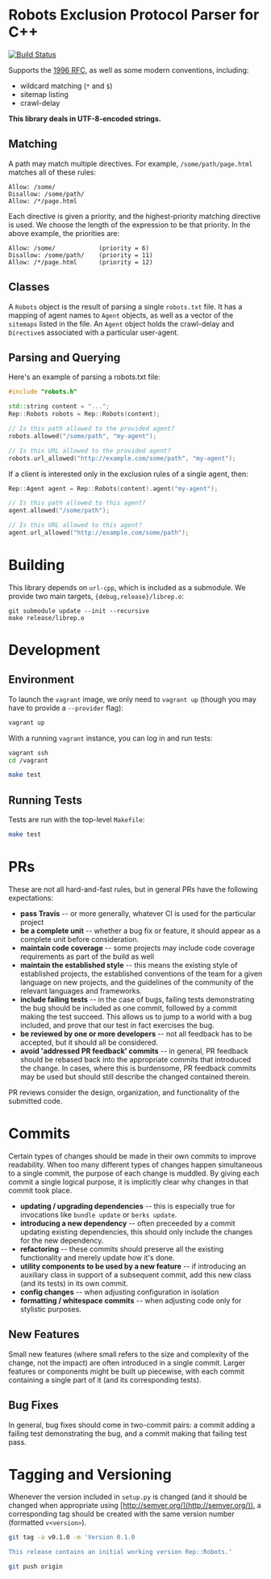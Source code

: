 Robots Exclusion Protocol Parser for C++
========================================

[![Build Status](https://travis-ci.org/seomoz/rep-cpp.svg?branch=master)](https://travis-ci.org/seomoz/rep-cpp)

Supports the [1996 RFC](http://www.robotstxt.org/norobots-rfc.txt), as well as some
modern conventions, including:

- wildcard matching (`*` and `$`)
- sitemap listing
- crawl-delay

__This library deals in UTF-8-encoded strings.__

Matching
--------
A path may match multiple directives. For example, `/some/path/page.html` matches all
of these rules:

```
Allow: /some/
Disallow: /some/path/
Allow: /*/page.html
```

Each directive is given a priority, and the highest-priority matching directive is used.
We choose the length of the expression to be that priority. In the above example, the
priorities are:

```
Allow: /some/            (priority = 6)
Disallow: /some/path/    (priority = 11)
Allow: /*/page.html      (priority = 12)
```

Classes
-------
A `Robots` object is the result of parsing a single `robots.txt` file. It has a mapping of
agent names to `Agent` objects, as well as a vector of the `sitemaps` listed in the file.
An `Agent` object holds the crawl-delay and `Directive`s associated with a particular
user-agent.

Parsing and Querying
--------------------
Here's an example of parsing a robots.txt file:

```c++
#include "robots.h"

std::string content = "...";
Rep::Robots robots = Rep::Robots(content);

// Is this path allowed to the provided agent?
robots.allowed("/some/path", "my-agent");

// Is this URL allowed to the provided agent?
robots.url_allowed("http://example.com/some/path", "my-agent");
```

If a client is interested only in the exclusion rules of a single agent, then:

```c++
Rep::Agent agent = Rep::Robots(content).agent("my-agent");

// Is this path allowed to this agent?
agent.allowed("/some/path");

// Is this URL allowed to this agent?
agent.url_allowed("http://example.com/some/path");
```

Building
========
This library depends on `url-cpp`, which is included as a submodule. We provide two
main targets, `{debug,release}/librep.o`:

```
git submodule update --init --recursive
make release/librep.o
```

Development
===========

Environment
-----------
To launch the `vagrant` image, we only need to
`vagrant up` (though you may have to provide a `--provider` flag):

```bash
vagrant up
```

With a running `vagrant` instance, you can log in and run tests:

```bash
vagrant ssh
cd /vagrant

make test
```

Running Tests
-------------
Tests are run with the top-level `Makefile`:

```bash
make test
```

PRs
===
These are not all hard-and-fast rules, but in general PRs have the following expectations:

- __pass Travis__ -- or more generally, whatever CI is used for the particular project
- __be a complete unit__ -- whether a bug fix or feature, it should appear as a complete
    unit before consideration.
- __maintain code coverage__ -- some projects may include code coverage requirements as
    part of the build as well
- __maintain the established style__ -- this means the existing style of established
    projects, the established conventions of the team for a given language on new
    projects, and the guidelines of the community of the relevant languages and
    frameworks.
- __include failing tests__ -- in the case of bugs, failing tests demonstrating the bug
    should be included as one commit, followed by a commit making the test succeed. This
    allows us to jump to a world with a bug included, and prove that our test in fact
    exercises the bug.
- __be reviewed by one or more developers__ -- not all feedback has to be accepted, but
    it should all be considered.
- __avoid 'addressed PR feedback' commits__ -- in general, PR feedback should be rebased
    back into the appropriate commits that introduced the change. In cases, where this
    is burdensome, PR feedback commits may be used but should still describe the changed
    contained therein.

PR reviews consider the design, organization, and functionality of the submitted code.

Commits
=======
Certain types of changes should be made in their own commits to improve readability. When
too many different types of changes happen simultaneous to a single commit, the purpose of
each change is muddled. By giving each commit a single logical purpose, it is implicitly
clear why changes in that commit took place.

- __updating / upgrading dependencies__ -- this is especially true for invocations like
    `bundle update` or `berks update`.
- __introducing a new dependency__ -- often preceeded by a commit updating existing
    dependencies, this should only include the changes for the new dependency.
- __refactoring__ -- these commits should preserve all the existing functionality and
    merely update how it's done.
- __utility components to be used by a new feature__ -- if introducing an auxiliary class
    in support of a subsequent commit, add this new class (and its tests) in its own
    commit.
- __config changes__ -- when adjusting configuration in isolation
- __formatting / whitespace commits__ -- when adjusting code only for stylistic purposes.

New Features
------------
Small new features (where small refers to the size and complexity of the change, not the
impact) are often introduced in a single commit. Larger features or components might be
built up piecewise, with each commit containing a single part of it (and its corresponding
tests).

Bug Fixes
---------
In general, bug fixes should come in two-commit pairs: a commit adding a failing test
demonstrating the bug, and a commit making that failing test pass.

Tagging and Versioning
======================
Whenever the version included in `setup.py` is changed (and it should be changed when
appropriate using [http://semver.org/](http://semver.org/)), a corresponding tag should
be created with the same version number (formatted `v<version>`).

```bash
git tag -a v0.1.0 -m 'Version 0.1.0

This release contains an initial working version Rep::Robots.'

git push origin
```
